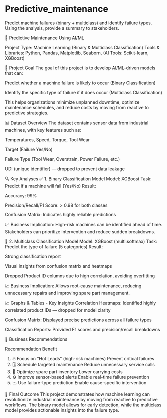 # Predictive_maintenance
Predict machine failures (binary + multiclass) and identify failure types. Using the analysis, provide a summary to stakeholders.

🔧 Predictive Maintenance Using AI/ML

Project Type: Machine Learning (Binary & Multiclass Classification)
Tools & Libraries: Python, Pandas, Matplotlib, Seaborn, (AI Tools: Scikit-learn, XGBoost)

📌 Project Goal
The goal of this project is to develop AI/ML-driven models that can:

Predict whether a machine failure is likely to occur (Binary Classification)

Identify the specific type of failure if it does occur (Multiclass Classification)

This helps organizations minimize unplanned downtime, optimize maintenance schedules, and reduce costs by moving from reactive to predictive strategies.

📊 Dataset Overview
The dataset contains sensor data from industrial machines, with key features such as:

Temperatures, Speed, Torque, Tool Wear

Target (Failure Yes/No)

Failure Type (Tool Wear, Overstrain, Power Failure, etc.)

UDI (unique identifier) — dropped to prevent data leakage

🔍 Key Analyses
✅ 1. Binary Classification Model
Model: XGBoost
Task: Predict if a machine will fail (Yes/No)
Result:

Accuracy: 99%

Precision/Recall/F1 Score: > 0.98 for both classes

Confusion Matrix: Indicates highly reliable predictions

📈 Business Implication:
High-risk machines can be identified ahead of time. Stakeholders can prioritize intervention and reduce sudden breakdowns.

🎯 2. Multiclass Classification Model
Model: XGBoost (multi:softmax)
Task: Predict the type of failure (5 categories)
Result:

Strong classification report

Visual insights from confusion matrix and heatmaps

Dropped Product ID columns due to high correlation, avoiding overfitting

📈 Business Implication:
Allows root-cause maintenance, reducing unnecessary repairs and improving spare part management.

📈 Graphs & Tables - Key Insights
Correlation Heatmaps: Identified highly correlated product IDs — dropped for model clarity

Confusion Matrix: Displayed precise predictions across all failure types

Classification Reports: Provided F1 scores and precision/recall breakdowns

💼 Business Recommendations

Recommendation	Benefit      
1. 🔥 Focus on “Hot Leads” (high-risk machines)	Prevent critical failures
2. 🗓️ Schedule targeted maintenance	Reduce unnecessary service calls
3. 🧾 Optimize spare part inventory	Lower carrying costs
4. ⚙️ Improve sensor-based alerts	Enable real-time failure prevention
5. 📉 Use failure-type prediction	Enable cause-specific intervention

💬 Final Outcome
This project demonstrates how machine learning can revolutionize industrial maintenance by moving from reactive to predictive workflows. The binary model allows for early detection, while the multiclass model provides actionable insights into the failure type.

